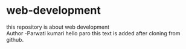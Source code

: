 # web-development
this repository is about web development
<br>
Author -Parwati kumari
hello paro
this text is added after cloning from github.